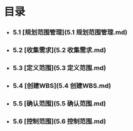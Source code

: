 # 目录

- ### 5.1 [规划范围管理](5.1 规划范围管理.md)

- ### 5.2 [收集需求](5.2 收集需求.md)

- ### 5.3 [定义范围](5.3 定义范围.md)

- ### 5.4 [创建WBS](5.4 创建WBS.md)

- ### 5.5 [确认范围](5.5 确认范围.md)

- ### 5.6 [控制范围](5.6 控制范围.md)

